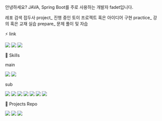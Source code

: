 안녕하세요? JAVA, Spring Boot를 주로 사용하는 개발자 fadet입니다.

레포 검색 접두사
project_ 진행 중인 토이 프로젝트 혹은 아이디어 구현
practice_ 강의 혹은 교재 실습
prepare_ 문제 풀이 및 자습

⚡ link

<a href="https://fadet-coding.tistory.com" target="_blank"><img src="https://img.shields.io/badge/tistiory-000000?style=flat-square&logo=tistory&logoColor=white"/></a>
<a href="https://www.notion.so/Developer-fadet-419a3bc5b4d44e82a413116b44bf3fd2" target="_blank"><img src="https://img.shields.io/badge/notion-000000?style=flat-square&logo=notion&logoColor=white"/></a>
<a href="mailto:rnjsxo1017@gmail.com" target="_blank"><img src="https://img.shields.io/badge/gmail-EA4335?style=flat-square&logo=gmail&logoColor=white"/></a>

🔧 Skills

main

<img src="https://img.shields.io/badge/java-744e3b?style=flat-square&logo=java&logoColor=white"/> <img src="https://img.shields.io/badge/spring-6DB33F?style=flat-square&logo=Spring&logoColor=white"/> 

sub

<img src="https://img.shields.io/badge/javascript-F7DF1E?style=flat-square&logo=javascript&logoColor=white"/> <img src="https://img.shields.io/badge/react-61DAFB?style=flat-square&logo=react&logoColor=white"/>  <img src="https://img.shields.io/badge/amazon EC2-FF9900?style=flat-square&logo=amazonEc2&logoColor=white"/> <img src="https://img.shields.io/badge/amazon RDS-527FFF?style=flat-square&logo=amazonrds&logoColor=white"/> <img src="https://img.shields.io/badge/docker-2496ED?style=flat-square&logo=docker&logoColor=white"/> <img src="https://img.shields.io/badge/python-3776AB?style=flat-square&logo=python&logoColor=white"/> <img src="https://img.shields.io/badge/django-092E20?style=flat-square&logo=django&logoColor=white"/>


🚀 Projects Repo

<a href="https://github.com/kth1017/project_GptApi_1" target="_blank"><img src="https://img.shields.io/badge/GPT API를 이용한 AI웹서비스-8258FA?style=flat-square&logo=&logoColor=white"/></a>
<a href="https://github.com/kth1017/project_AwsPosts_1" target="_blank"><img src="https://img.shields.io/badge/스프링 시큐리티를 사용한 로그인 게시판 웹서비스-FF0000?style=flat-square&logo=&logoColor=black"/></a>
<a href="https://github.com/kth1017/project_newPostLink" target="_blank"><img src="https://img.shields.io/badge/티스토리 블로그용 목차&링크 추가 기능-008FC7?style=flat-square&logo=&logoColor=white"/></a>






<!--
**kth1017/kth1017** is a ✨ _special_ ✨ repository because its `README.md` (this file) appears on your GitHub profile.

Here are some ideas to get you started:

- 🔭 I’m currently working on ...
- 🌱 I’m currently learning ...
- 👯 I’m looking to collaborate on ...
- 🤔 I’m looking for help with ...
- 💬 Ask me about ...
- 📫 How to reach me: ...
- 😄 Pronouns: ...
- ⚡ Fun fact: ...
-->
